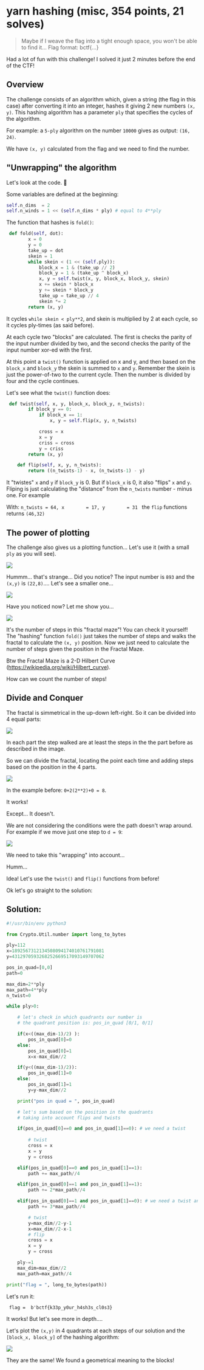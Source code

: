 # yarn hashing (misc, 354 points, 21 solves)


>Maybe if I weave the flag into a tight enough space, you won't be able to find it... Flag format: bctf{...}

Had a lot of fun with this challenge! I solved it just 2 minutes before the end of the CTF!

## Overview

The challenge consists of an algorithm which, given a string (the flag in this case) after converting it into an integer, hashes it giving 2 new numbers `(x, y)`. This hashing algorithm has a parameter `ply` that specifies the cycles of the algorithm.

For example: a `5-ply` algorithm on the number `10000` gives as output: `(16, 24)`.

We have `(x, y)` calculated from the flag and we need to find the number.

## "Unwrapping" the algorithm
Let's look at the code. 👀

Some variables are defined at the beginning:

```python
self.n_dims  = 2
self.n_winds = 1 << (self.n_dims * ply) # equal to 4**ply
```

The function that hashes is `fold()`:

```python
 def fold(self, dot):
        x = 0
        y = 0
        take_up = dot
        skein = 1
        while skein < (1 << (self.ply)):
            block_x = 1 & (take_up // 2)
            block_y = 1 & (take_up ^ block_x)
            x, y = self.twist(x, y, block_x, block_y, skein)
            x += skein * block_x
            y += skein * block_y
            take_up = take_up // 4
            skein *= 2
        return (x, y)
```
It cycles `while skein < ply**2`, and skein is multiplied by 2 at each cycle, so it cycles ply-times (as said before).

At each cycle two "blocks" are calculated. The first is checks the parity of the input number divided by two, and the second checks the parity of the input number xor-ed with the first.

At this point a `twist()` function is applied on x and y, and then based on the `block_x` and `block_y` the skein is summed to `x` and `y`. Remember the skein is just the power-of-two to the current cycle. Then the number is divided by four and the cycle continues.

Let's see what the `twist()` function does:
```python
 def twist(self, x, y, block_x, block_y, n_twists):
        if block_y == 0:
            if block_x == 1:
                x, y = self.flip(x, y, n_twists)

            cross = x
            x = y
            criss = cross
            y = criss
        return (x, y)

    def flip(self, x, y, n_twists):
        return ((n_twists-1) - x, (n_twists-1) - y)
```

It "twistes" `x` and `y` if `block_y` is 0. But if `block_x` is 0, it also "flips" `x` and `y`.
Fliping is just calculating the "distance" from the `n_twists` number - minus one. For example

With:
`
n_twists = 64,
x        = 17,
y        = 31 
`
the `flip` functions returns `(46,32)`


## The power of plotting

The challenge also gives us a plotting function... Let's use it (with a small `ply` as you will see).

![](imgs/5-ply.png)

Hummm... that's strange... Did you notice? The input number is `893` and the `(x,y)` is `(22,8)`.... Let's see a smaller one...

![](imgs/3-ply.png)

Have you noticed now? Let me show you...

![](imgs/3-ply-path.png)

It's the number of steps in this "fractal maze"! You can check it yourself! The "hashing" function `fold()` just takes the number of steps and walks the fractal to calculate the `(x, y)` position. Now we just need to calculate the number of steps given the position in the Fractal Maze.

Btw the Fractal Maze is a 2-D Hilbert Curve (https://wikipedia.org/wiki/Hilbert_curve).

How can we count the number of steps!


## Divide and Conquer

The fractal is simmetrical in the up-down left-right. So it can be divided into 4 equal parts:

![](imgs/3-ply-sol1.png)

In each part the step walked are at least the steps in the the part before as described in the image.

So we can divide the fractal, locating the point each time and adding steps based on the position in the 4 parts.

![](imgs/3-ply-sol.png)

In the example before: `0+2(2**2)+0 = 8`.

It works!

Except... It doesn't.

We are not considering the conditions were the path doesn't wrap around. For example if we move just one step to `d = 9`:

![](imgs/3-ply-wrong.png)

We need to take this "wrapping" into account... 

Humm...

Idea! Let's use the `twist()` and `flip()` functions from before!

Ok let's go straight to the solution:

## Solution:

```python
#!/usr/bin/env python3

from Crypto.Util.number import long_to_bytes

ply=112
x=1892567312134508094174010761791081
y=4312970593268252669517093149707062

pos_in_quad=[0,0]
path=0

max_dim=2**ply
max_path=4**ply
n_twist=0

while ply>0:

    # let's check in which quadrants our number is
    # the quadrant position is: pos_in_quad [0/1, 0/1]

    if(x<((max_dim-1)/2) ):
        pos_in_quad[0]=0
    else:
        pos_in_quad[0]=1
        x=x-max_dim//2

    if(y<((max_dim-1)/2)):
        pos_in_quad[1]=0
    else:
        pos_in_quad[1]=1
        y=y-max_dim//2

    print("pos in quad = ", pos_in_quad)

    # let's sum based on the position in the quadrants
    # taking into account flips and twists

    if(pos_in_quad[0]==0 and pos_in_quad[1]==0): # we need a twist
        
        # twist
        cross = x
        x = y
        y = cross

    elif(pos_in_quad[0]==0 and pos_in_quad[1]==1):
        path += max_path//4

    elif(pos_in_quad[0]==1 and pos_in_quad[1]==1):
        path += 2*max_path//4

    elif(pos_in_quad[0]==1 and pos_in_quad[1]==0): # we need a twist and a flip
        path += 3*max_path//4

        # twist
        y=max_dim//2-y-1
        x=max_dim//2-x-1
        # flip
        cross = x
        x = y
        y = cross

    ply-=1
    max_dim=max_dim//2
    max_path=max_path//4

print("flag = ", long_to_bytes(path))
```
Let's run it:

`
flag =  b'bctf{k33p_y0ur_h4sh3s_cl0s3}`

It works! But let's see more in depth....

Let's plot the `(x,y)` in 4 quadrants at each steps of our solution and the `[block_x, block_y]` of the hashing algorithm:


![](imgs/quadrants.png)

They are the same! We found a geometrical meaning to the blocks!